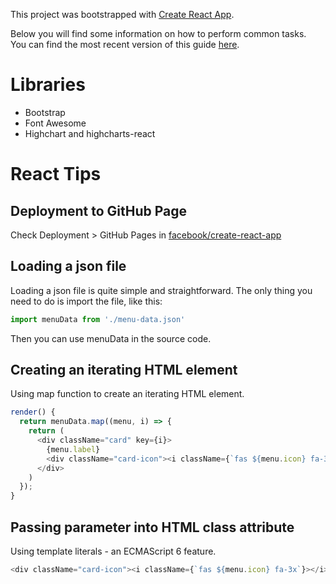 This project was bootstrapped with [Create React App](https://github.com/facebookincubator/create-react-app).

Below you will find some information on how to perform common tasks.<br>
You can find the most recent version of this guide [here](https://github.com/facebookincubator/create-react-app/blob/master/packages/react-scripts/template/README.md).

# Libraries 
* Bootstrap
* Font Awesome
* Highchart and highcharts-react

# React Tips
## Deployment to GitHub Page
Check Deployment > GitHub Pages in [facebook/create-react-app](https://github.com/facebook/create-react-app) 

## Loading a json file
Loading a json file is quite simple and straightforward. The only thing you need to do is import the file, like this:
```javascript
import menuData from './menu-data.json'
```
Then you can use menuData in the source code.

## Creating an iterating HTML element
Using map function to create an iterating HTML element.
```javascript
render() {       
  return menuData.map((menu, i) => {
    return (
      <div className="card" key={i}>
        {menu.label}
        <div className="card-icon"><i className={`fas ${menu.icon} fa-3x`}></i></div>
      </div>
    )
  });
}
```

## Passing parameter into HTML class attribute
Using template literals - an ECMAScript 6 feature. 
```javascript 
<div className="card-icon"><i className={`fas ${menu.icon} fa-3x`}></i></div>
```